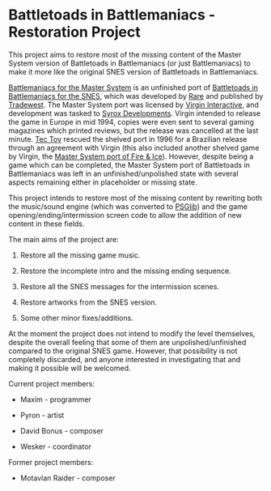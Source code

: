 # Battletoads in Battlemaniacs - Restoration Project

This project aims to restore most of the missing content of the Master System version of Battletoads in Battlemaniacs (or just Battlemaniacs) to make it more like the original SNES version of Battletoads in Battlemaniacs.

[Battlemaniacs for the Master System](http://www.smspower.org/Games/Battlemaniacs-SMS) is an unfinished port of [Battletoads in Battlemaniacs for the SNES](https://en.wikipedia.org/wiki/Battletoads_in_Battlemaniacs), which was developed by [Rare](https://en.wikipedia.org/wiki/Rare_(company)) and published by [Tradewest](https://en.wikipedia.org/wiki/Tradewest). The Master System port was licensed by [Virgin Interactive](https://en.wikipedia.org/wiki/Virgin_Interactive), and development was tasked to [Syrox Developments](https://segaretro.org/Syrox_Developments). Virgin intended to release the game in Europe in mid 1994, copies were even sent to several gaming magazines which printed reviews, but the release was cancelled at the last minute. [Tec Toy](https://en.wikipedia.org/wiki/Tectoy) rescued the shelved port in 1996 for a Brazilian release through an agreement with Virgin (this also included another shelved game by Virgin, the [Master System port of Fire & Ice](http://www.smspower.org/Games/FireAndIce-SMS)). However, despite being a game which can be completed, the Master System port of Battletoads in Battlemaniacs was left in an unfinished/unpolished state with several aspects remaining either in placeholder or missing state. 

This project intends to restore most of the missing content by rewriting both the music/sound engine (which was converted to [PSGlib](https://github.com/sverx/PSGlib)) and the game opening/ending/intermission screen code to allow the addition of new content in these fields.

The main aims of the project are:

1. Restore all the missing game music.

2. Restore the incomplete intro and the missing ending sequence.

3. Restore all the SNES messages for the intermission scenes.

4. Restore artworks from the SNES version.

5. Some other minor fixes/additions.

At the moment the project does not intend to modify the level themselves, despite the overall feeling that some of them are unpolished/unfinished compared to the original SNES game. However, that possibility is not completely discarded, and anyone interested in investigating that and making it possible will be welcomed.

Current project members:

* Maxim - programmer

* Pyron - artist

* David Bonus - composer

* Wesker - coordinator

Former project members:

* Motavian Raider - composer
